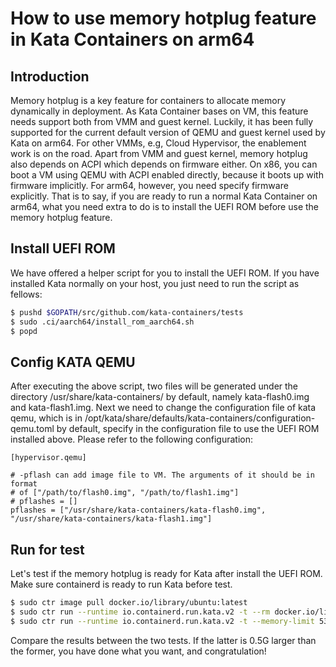 # How to use memory hotplug feature in Kata Containers on arm64

## Introduction

Memory hotplug is a key feature for containers to allocate memory dynamically in deployment.
As Kata Container bases on VM, this feature needs support both from VMM and guest kernel. Luckily, it has been fully supported for the current default version of QEMU and guest kernel used by Kata on arm64. For other VMMs, e.g, Cloud Hypervisor, the enablement work is on the road. Apart from VMM and guest kernel, memory hotplug also depends on ACPI which depends on firmware either. On x86, you can boot a VM using QEMU with ACPI enabled directly, because it boots up with firmware implicitly. For arm64, however, you need specify firmware explicitly. That is to say, if you are ready to run a normal Kata Container on arm64, what you need extra to do is to install the UEFI ROM before use the memory hotplug feature.

## Install UEFI ROM

We have offered a helper script for you to install the UEFI ROM. If you have installed Kata normally on your host, you just need to run the script as fellows:

```bash
$ pushd $GOPATH/src/github.com/kata-containers/tests
$ sudo .ci/aarch64/install_rom_aarch64.sh
$ popd
```

## Config KATA QEMU

After executing the above script, two files will be generated under the directory /usr/share/kata-containers/ by default, namely kata-flash0.img and kata-flash1.img. Next we need to change the configuration file of kata qemu, which is in /opt/kata/share/defaults/kata-containers/configuration-qemu.toml by default, specify in the configuration file to use the UEFI ROM installed above. Please refer to the following configuration:

```
[hypervisor.qemu]

# -pflash can add image file to VM. The arguments of it should be in format
# of ["/path/to/flash0.img", "/path/to/flash1.img"]
# pflashes = []
pflashes = ["/usr/share/kata-containers/kata-flash0.img", "/usr/share/kata-containers/kata-flash1.img"]
```

## Run for test

Let's test if the memory hotplug is ready for Kata after install the UEFI ROM. Make sure containerd is ready to run Kata before test.

```bash
$ sudo ctr image pull docker.io/library/ubuntu:latest
$ sudo ctr run --runtime io.containerd.run.kata.v2 -t --rm docker.io/library/ubuntu:latest hello sh -c "free -h"
$ sudo ctr run --runtime io.containerd.run.kata.v2 -t --memory-limit 536870912 --rm docker.io/library/ubuntu:latest hello sh -c "free -h"
```

Compare the results between the two tests. If the latter is 0.5G larger than the former, you have done what you want, and congratulation!
